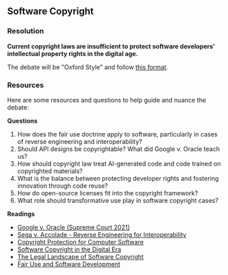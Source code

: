 ## Software Copyright

### Resolution

**Current copyright laws are insufficient to protect software developers' intellectual property rights in the digital age.**

The debate will be "Oxford Style" and follow [this format](format.md).

### Resources

Here are some resources and questions to help guide and nuance the debate:

**Questions**

1. How does the fair use doctrine apply to software, particularly in cases of reverse engineering and interoperability?
2. Should API designs be copyrightable? What did Google v. Oracle teach us?
3. How should copyright law treat AI-generated code and code trained on copyrighted materials?
4. What is the balance between protecting developer rights and fostering innovation through code reuse?
5. How do open-source licenses fit into the copyright framework?
6. What role should transformative use play in software copyright cases?

**Readings**

- [Google v. Oracle (Supreme Court 2021)](https://www.supremecourt.gov/opinions/20pdf/18-956_d18f.pdf)
- [Sega v. Accolade - Reverse Engineering for Interoperability](https://en.wikipedia.org/wiki/Sega_Enterprises_Ltd._v._Accolade,_Inc.)
- [Copyright Protection for Computer Software](https://www.wipo.int/copyright/en/activities/software.html)
- [Software Copyright in the Digital Era](https://www.eff.org/issues/intellectual-property)
- [The Legal Landscape of Software Copyright](https://www.copyright.gov/circs/circ61.pdf)
- [Fair Use and Software Development](https://www.lexology.com/library/detail.aspx?g=8c4c9f8e-c8f5-4f5e-9f5e-8c4c9f8ec8f5)
